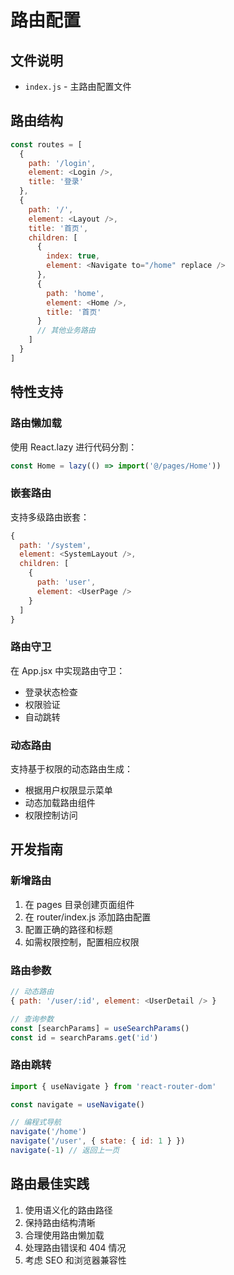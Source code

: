 # 路由配置

## 文件说明
- `index.js` - 主路由配置文件

## 路由结构
```javascript
const routes = [
  {
    path: '/login',
    element: <Login />,
    title: '登录'
  },
  {
    path: '/',
    element: <Layout />,
    title: '首页',
    children: [
      {
        index: true,
        element: <Navigate to="/home" replace />
      },
      {
        path: 'home',
        element: <Home />,
        title: '首页'
      }
      // 其他业务路由
    ]
  }
]
```

## 特性支持

### 路由懒加载
使用 React.lazy 进行代码分割：
```javascript
const Home = lazy(() => import('@/pages/Home'))
```

### 嵌套路由
支持多级路由嵌套：
```javascript
{
  path: '/system',
  element: <SystemLayout />,
  children: [
    {
      path: 'user',
      element: <UserPage />
    }
  ]
}
```

### 路由守卫
在 App.jsx 中实现路由守卫：
- 登录状态检查
- 权限验证
- 自动跳转

### 动态路由
支持基于权限的动态路由生成：
- 根据用户权限显示菜单
- 动态加载路由组件
- 权限控制访问

## 开发指南

### 新增路由
1. 在 pages 目录创建页面组件
2. 在 router/index.js 添加路由配置
3. 配置正确的路径和标题
4. 如需权限控制，配置相应权限

### 路由参数
```javascript
// 动态路由
{ path: '/user/:id', element: <UserDetail /> }

// 查询参数
const [searchParams] = useSearchParams()
const id = searchParams.get('id')
```

### 路由跳转
```javascript
import { useNavigate } from 'react-router-dom'

const navigate = useNavigate()

// 编程式导航
navigate('/home')
navigate('/user', { state: { id: 1 } })
navigate(-1) // 返回上一页
```

## 路由最佳实践
1. 使用语义化的路由路径
2. 保持路由结构清晰
3. 合理使用路由懒加载
4. 处理路由错误和 404 情况
5. 考虑 SEO 和浏览器兼容性
